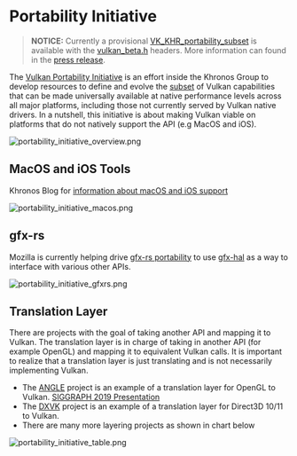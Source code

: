 # Portability Initiative

> **NOTICE:** Currently a provisional [VK_KHR_portability_subset](https://www.khronos.org/registry/vulkan/specs/1.2-extensions/man/html/VK_KHR_portability_subset.html) is available with the [vulkan_beta.h](https://github.com/KhronosGroup/Vulkan-Headers/blob/master/include/vulkan/vulkan_beta.h) headers. More information can found in the [press release](https://www.khronos.org/blog/fighting-fragmentation-vulkan-portability-extension-released-implementations-shipping).

The [Vulkan Portability Initiative](https://www.khronos.org/vulkan/portability-initiative) is an effort inside the Khronos Group to develop resources to define and evolve the [subset](https://github.com/KhronosGroup/Vulkan-Portability) of Vulkan capabilities that can be made universally available at native performance levels across all major platforms, including those not currently served by Vulkan native drivers. In a nutshell, this initiative is about making Vulkan viable on platforms that do not natively support the API (e.g MacOS and iOS).

![portability_initiative_overview.png](../images/portability_initiative_overview.png)

## MacOS and iOS Tools

Khronos Blog for [information about macOS and iOS support](https://www.khronos.org/blog/new-release-of-vulkan-sdk)

![portability_initiative_macos.png](../images/portability_initiative_macos.png)

## gfx-rs

Mozilla is currently helping drive [gfx-rs portability](https://github.com/gfx-rs/portability) to use [gfx-hal](https://gfx-rs.github.io/2017/07/24/low-level.html) as a way to interface with various other APIs.

![portability_initiative_gfxrs.png](../images/portability_initiative_gfxrs.png)

## Translation Layer

There are projects with the goal of taking another API and mapping it to Vulkan. The translation layer is in charge of taking in another API (for example OpenGL) and mapping it to equivalent Vulkan calls. It is important to realize that a translation layer is just translating and is not necessarily implementing Vulkan.

- The [ANGLE](https://github.com/google/angle) project is an example of a translation layer for OpenGL to Vulkan. [SIGGRAPH 2019 Presentation](https://www.youtube.com/watch?v=1fU4w2ZGxH4&feature=youtu.be&t=10822)
- The [DXVK](https://github.com/doitsujin/dxvk) project is an example of a translation layer for Direct3D 10/11 to Vulkan.
- There are many more layering projects as shown in chart below

![portability_initiative_table.png](../images/portability_initiative_table.png)
